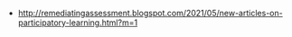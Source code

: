   - http://remediatingassessment.blogspot.com/2021/05/new-articles-on-participatory-learning.html?m=1